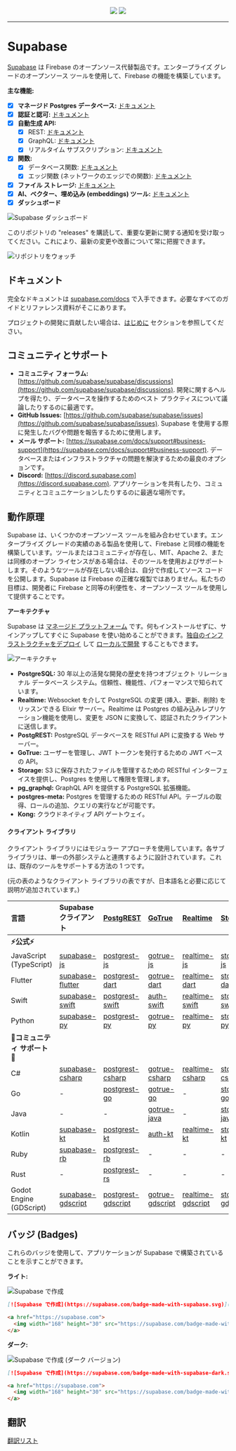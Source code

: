 <p align="center">
<img src="https://user-images.githubusercontent.com/8291514/213727234-cda046d6-28c6-491a-b284-b86c5cede25d.png#gh-light-mode-only">
<img src="https://user-images.githubusercontent.com/8291514/213727225-56186826-bee8-43b5-9b15-86e839d89393.png#gh-dark-mode-only">
</p>

---

# Supabase

[Supabase](https://supabase.com) は Firebase のオープンソース代替製品です。エンタープライズ グレードのオープンソース ツールを使用して、Firebase の機能を構築しています。

**主な機能:**

- [x] **マネージド Postgres データベース:** [ドキュメント](https://supabase.com/docs/guides/database)
- [x] **認証と認可:** [ドキュメント](https://supabase.com/docs/guides/auth)
- [x] **自動生成 API:**
    - [x] REST: [ドキュメント](https://supabase.com/docs/guides/api)
    - [x] GraphQL: [ドキュメント](https://supabase.com/docs/guides/graphql)
    - [x] リアルタイム サブスクリプション: [ドキュメント](https://supabase.com/docs/guides/realtime)
- [x] **関数:**
    - [x] データベース関数: [ドキュメント](https://supabase.com/docs/guides/database/functions)
    - [x] エッジ関数 (ネットワークのエッジでの関数): [ドキュメント](https://supabase.com/docs/guides/functions)
- [x] **ファイル ストレージ:** [ドキュメント](https://supabase.com/docs/guides/storage)
- [x] **AI、ベクター、埋め込み (embeddings) ツール:** [ドキュメント](https://supabase.com/docs/guides/ai)
- [x] **ダッシュボード**

![Supabase ダッシュボード](https://raw.githubusercontent.com/supabase/supabase/master/apps/www/public/images/github/supabase-dashboard.png)

このリポジトリの "releases" を購読して、重要な更新に関する通知を受け取ってください。これにより、最新の変更や改善について常に把握できます。

<kbd><img src="https://raw.githubusercontent.com/supabase/supabase/d5f7f413ab356dc1a92075cb3cee4e40a957d5b1/web/static/watch-repo.gif" alt="リポジトリをウォッチ"/></kbd>

## ドキュメント

完全なドキュメントは [supabase.com/docs](https://supabase.com/docs) で入手できます。必要なすべてのガイドとリファレンス資料がそこにあります。

プロジェクトの開発に貢献したい場合は、[はじめに](./../DEVELOPERS.md) セクションを参照してください。

## コミュニティとサポート

*   **コミュニティ フォーラム:** [https://github.com/supabase/supabase/discussions](https://github.com/supabase/supabase/discussions). 開発に関するヘルプを得たり、データベースを操作するためのベスト プラクティスについて議論したりするのに最適です。
*   **GitHub Issues:** [https://github.com/supabase/supabase/issues](https://github.com/supabase/supabase/issues). Supabase を使用する際に発生したバグや問題を報告するために使用します。
*   **メール サポート:** [https://supabase.com/docs/support#business-support](https://supabase.com/docs/support#business-support). データベースまたはインフラストラクチャの問題を解決するための最良のオプションです。
*   **Discord:** [https://discord.supabase.com](https://discord.supabase.com). アプリケーションを共有したり、コミュニティとコミュニケーションしたりするのに最適な場所です。

## 動作原理

Supabase は、いくつかのオープンソース ツールを組み合わせています。エンタープライズ グレードの実績のある製品を使用して、Firebase と同様の機能を構築しています。ツールまたはコミュニティが存在し、MIT、Apache 2、または同様のオープン ライセンスがある場合は、そのツールを使用およびサポートします。そのようなツールが存在しない場合は、自分で作成してソース コードを公開します。Supabase は Firebase の正確な複製ではありません。私たちの目標は、開発者に Firebase と同等の利便性を、オープンソース ツールを使用して提供することです。

**アーキテクチャ**

Supabase は [マネージド プラットフォーム](https://supabase.com/dashboard) です。何もインストールせずに、サインアップしてすぐに Supabase を使い始めることができます。[独自のインフラストラクチャをデプロイ](https://supabase.com/docs/guides/hosting/overview) して [ローカルで開発](https://supabase.com/docs/guides/local-development) することもできます。

![アーキテクチャ](./../apps/docs/public/img/supabase-architecture.svg)

*   **PostgreSQL:** 30 年以上の活発な開発の歴史を持つオブジェクト リレーショナル データベース システム。信頼性、機能性、パフォーマンスで知られています。
*   **Realtime:** Websocket を介して PostgreSQL の変更 (挿入、更新、削除) をリッスンできる Elixir サーバー。Realtime は Postgres の組み込みレプリケーション機能を使用し、変更を JSON に変換して、認証されたクライアントに送信します。
*   **PostgREST:** PostgreSQL データベースを RESTful API に変換する Web サーバー。
*   **GoTrue:** ユーザーを管理し、JWT トークンを発行するための JWT ベースの API。
*   **Storage:** S3 に保存されたファイルを管理するための RESTful インターフェイスを提供し、Postgres を使用して権限を管理します。
*   **pg_graphql:** GraphQL API を提供する PostgreSQL 拡張機能。
*   **postgres-meta:** Postgres を管理するための RESTful API。テーブルの取得、ロールの追加、クエリの実行などが可能です。
*   **Kong:** クラウドネイティブ API ゲートウェイ。

#### クライアント ライブラリ

クライアント ライブラリにはモジュラー アプローチを使用しています。各サブライブラリは、単一の外部システムと連携するように設計されています。これは、既存のツールをサポートする方法の 1 つです。

(元の表のようなクライアント ライブラリの表ですが、日本語名と必要に応じて説明が追加されています。)

| 言語                       | Supabase クライアント                                                     | [PostgREST](https://www.postgresql.org/)                                                                         | [GoTrue](https://github.com/supabase/gotrue)                                                                                | [Realtime](https://github.com/supabase/realtime)                                                                              | [Storage](https://github.com/supabase/storage-api)                                                                                 | Functions                                                                               |
| :-------------------------- | :------------------------------------------------------------------ | :-------------------------------------------------------------------------------- | :------------------------------------------------------------------------------------ | :----------------------------------------------------------------------------------- | :-------------------------------------------------------------------------------------- | :----------------------------------------------------------------------------------- |
| **⚡️公式⚡️**      |                                                                     |                                                                                   |                                                                                      |                                                                                     |                                                                                        |                                                                                      |
| JavaScript (TypeScript)     | [supabase-js](https://github.com/supabase/supabase-js)               | [postgrest-js](https://github.com/supabase/postgrest-js)                             | [gotrue-js](https://github.com/supabase/gotrue-js)                                     | [realtime-js](https://github.com/supabase/realtime-js)                                 | [storage-js](https://github.com/supabase/storage-js)                                   | [functions-js](https://github.com/supabase/functions-js)                             |
| Flutter                     | [supabase-flutter](https://github.com/supabase/supabase-flutter)     | [postgrest-dart](https://github.com/supabase/postgrest-dart)                         | [gotrue-dart](https://github.com/supabase/gotrue-dart)                                 | [realtime-dart](https://github.com/supabase/realtime-dart)                             | [storage-dart](https://github.com/supabase/storage-dart)                               | [functions-dart](https://github.com/supabase/functions-dart)                         |
| Swift                      | [supabase-swift](https://github.com/supabase/supabase-swift)          | [postgrest-swift](https://github.com/supabase/supabase-swift/tree/main/Sources/PostgREST) | [auth-swift](https://github.com/supabase/supabase-swift/tree/main/Sources/Auth)     | [realtime-swift](https://github.com/supabase/supabase-swift/tree/main/Sources/Realtime) | [storage-swift](https://github.com/supabase/supabase-swift/tree/main/Sources/Storage) | [functions-swift](https://github.com/supabase/supabase-swift/tree/main/Sources/Functions) |
| Python                      | [supabase-py](https://github.com/supabase/supabase-py)               | [postgrest-py](https://github.com/supabase/postgrest-py)                             | [gotrue-py](https://github.com/supabase/gotrue-py)                                     | [realtime-py](https://github.com/supabase/realtime-py)                                 | [storage-py](https://github.com/supabase/storage-py)                                   | [functions-py](https://github.com/supabase/functions-py)                             |
| **💚コミュニティ サポート💚** |                                                                     |                                                                                   |                                                                                      |                                                                                     |                                                                                        |                                                                                      |
| C#                          | [supabase-csharp](https://github.com/supabase-community/supabase-csharp) | [postgrest-csharp](https://github.com/supabase-community/postgrest-csharp)           | [gotrue-csharp](https://github.com/supabase-community/gotrue-csharp)                 | [realtime-csharp](https://github.com/supabase-community/realtime-csharp)             | [storage-csharp](https://github.com/supabase-community/storage-csharp)                 | [functions-csharp](https://github.com/supabase-community/functions-csharp)           |
| Go                          | -                                                                   | [postgrest-go](https://github.com/supabase-community/postgrest-go)                     | [gotrue-go](https://github.com/supabase-community/gotrue-go)                           | -                                                                                   | [storage-go](https://github.com/supabase-community/storage-go)                       | [functions-go](https://github.com/supabase-community/functions-go)                   |
| Java                        | -                                                                   | -                                                                                   | [gotrue-java](https://github.com/supabase-community/gotrue-java)                       | -                                                                                   | [storage-java](https://github.com/supabase-community/storage-java)                   | -                                                                                   |
| Kotlin                      | [supabase-kt](https://github.com/supabase-community/supabase-kt)       | [postgrest-kt](https://github.com/supabase-community/supabase-kt/tree/master/Postgrest) | [auth-kt](https://github.com/supabase-community/supabase-kt/tree/master/Auth)         | [realtime-kt](https://github.com/supabase-community/supabase-kt/tree/master/Realtime)   | [storage-kt](https://github.com/supabase-community/supabase-kt/tree/master/Storage)   | [functions-kt](https://github.com/supabase-community/supabase-kt/tree/master/Functions) |
| Ruby                      | [supabase-rb](https://github.com/supabase-community/supabase-rb)      |      [postgrest-rb](https://github.com/supabase-community/postgrest-rb)                                                                             |    -                                                                                  |        -                                                                            |     -                                                                                 |          -                                                                          |
| Rust                      |      -                                                                 |       [postgrest-rs](https://github.com/supabase-community/postgrest-rs)                                                                            |      -                                                                                 |       -                                                                             |       -                                                                                |         -                                                                           |
| Godot Engine (GDScript)      |   [supabase-gdscript](https://github.com/supabase-community/godot-engine.supabase)                                                                  |        [postgrest-gdscript](https://github.com/supabase-community/postgrest-gdscript)                                                                            |        [gotrue-gdscript](https://github.com/supabase-community/gotrue-gdscript)                                                                                |    [realtime-gdscript](https://github.com/supabase-community/realtime-gdscript)                                                                                  |         [storage-gdscript](https://github.com/supabase-community/storage-gdscript)                                                                                 |  [functions-gdscript](https://github.com/supabase-community/functions-gdscript)                                                                                       |

## バッジ (Badges)

これらのバッジを使用して、アプリケーションが Supabase で構築されていることを示すことができます。

**ライト:**

![Supabase で作成](./../apps/www/public/badge-made-with-supabase.svg)

```md
[![Supabase で作成](https://supabase.com/badge-made-with-supabase.svg)](https://supabase.com)
```

```html
<a href="https://supabase.com">
  <img width="168" height="30" src="https://supabase.com/badge-made-with-supabase.svg" alt="Supabase で作成" />
</a>
```

**ダーク:**

![Supabase で作成 (ダーク バージョン)](./../apps/www/public/badge-made-with-supabase-dark.svg)

```md
[![Supabase で作成](https://supabase.com/badge-made-with-supabase-dark.svg)](https://supabase.com)
```

```html
<a href="https://supabase.com">
  <img width="168" height="30" src="https://supabase.com/badge-made-with-supabase-dark.svg" alt="Supabase で作成" />
</a>
```

## 翻訳

[翻訳リスト](./languages.md)
